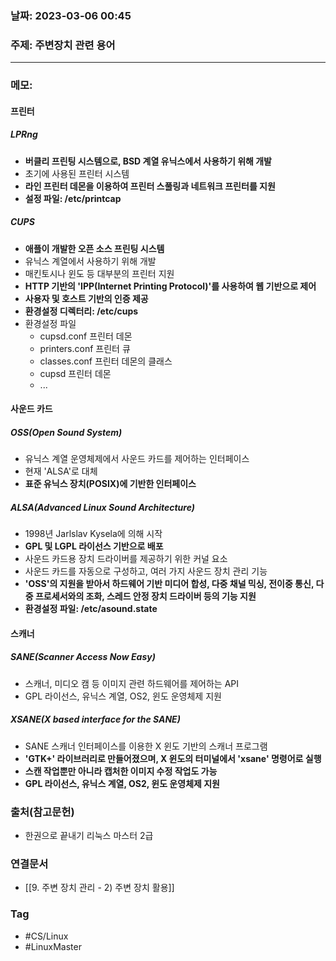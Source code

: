### 날짜: 2023-03-06 00:45

### 주제: 주변장치 관련 용어
---
### 메모: 
#### 프린터
##### LPRng
- **버클리 프린팅 시스템으로, BSD 계열 유닉스에서 사용하기 위해 개발** 
- 초기에 사용된 프린터 시스템 
- **라인 프린터 데몬을 이용하여 프린터 스풀링과 네트워크 프린터를 지원** 
- **설정 파일: /etc/printcap**
##### CUPS
- **애플이 개발한 오픈 소스 프린팅 시스템** 
- 유닉스 계열에서 사용하기 위해 개발 
- 매킨토시나 윈도 등 대부분의 프린터 지원 
- **HTTP 기반의 'IPP(Internet Printing Protocol)'를 사용하여 웹 기반으로 제어** 
- **사용자 및 호스트 기반의 인증 제공** 
- **환경설정 디렉터리: /etc/cups**
- 환경설정 파일
	- cupsd.conf  프린터 데몬
	- printers.conf 프린터 큐
	- classes.conf 프린터 데몬의 클래스
	- cupsd 프린터 데몬
	- ...
#### 사운드 카드 
##### OSS(Open Sound System)
- 유닉스 계열 운영체제에서 사운드 카드를 제어하는 인터페이스
- 현재 'ALSA'로 대체
- **표준 유닉스 장치(POSIX)에 기반한 인터페이스**
##### ALSA(Advanced Linux Sound Architecture)
- 1998년 Jarlslav Kysela에 의해 시작 
- **GPL 및 LGPL 라이선스 기반으로 배포** 
- 사운드 카드용 장치 드라이버를 제공하기 위한 커널 요소 
- 사운드 카드를 자동으로 구성하고, 여러 가지 사운드 장치 관리 기능 
- **'OSS'의 지원을 받아서 하드웨어 기반 미디어 합성, 다중 채널 믹싱, 전이중 통신, 다중 프로세서와의 조화, 스레드 안정 장치 드라이버 등의 기능 지원**
- **환경설정 파일: /etc/asound.state**
#### 스캐너
##### SANE(Scanner Access Now Easy)
- 스캐너, 미디오 캠 등 이미지 관련 하드웨어를 제어하는 API
- GPL 라이선스, 유닉스 계열, OS2, 윈도 운영체제 지원 
##### XSANE(X based interface for the SANE)
- SANE 스캐너 인터페이스를 이용한 X 윈도 기반의 스캐너 프로그램 
- **'GTK+' 라이브러리로 만들어졌으며, X 윈도의 터미널에서 'xsane' 명령어로 실행** 
- **스캔 작업뿐만 아니라 캡처한 이미지 수정 작업도 가능** 
- **GPL 라이선스, 유닉스 계열, OS2, 윈도 운영체제 지원**

### 출처(참고문헌) 
- 한권으로 끝내기 리눅스 마스터 2급

### 연결문서 
- [[9. 주변 장치 관리 - 2) 주변 장치 활용]]

### Tag
- #CS/Linux 
- #LinuxMaster 